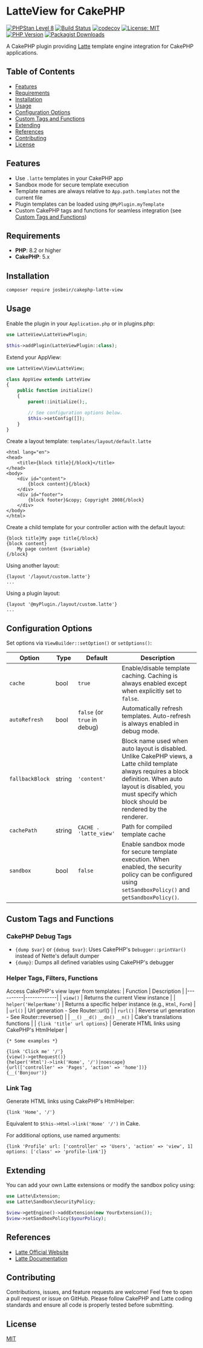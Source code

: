# LatteView for CakePHP

[![PHPStan Level 8](https://img.shields.io/badge/PHPStan-level%208-brightgreen)](https://github.com/josbeir/cakephp-latte-view)
[![Build Status](https://github.com/josbeir/cakephp-latte-view/actions/workflows/ci.yml/badge.svg)](https://github.com/josbeir/cakephp-latte-view/actions)
[![codecov](https://codecov.io/github/josbeir/cakephp-latte-view/graph/badge.svg?token=4VGWJQTWH5)](https://codecov.io/github/josbeir/cakephp-latte-view)
[![License: MIT](https://img.shields.io/badge/License-MIT-yellow.svg)](https://opensource.org/licenses/MIT)
[![PHP Version](https://img.shields.io/badge/php-8.2%2B-blue.svg)](https://www.php.net/releases/8.2/en.php)
[![Packagist Downloads](https://img.shields.io/packagist/dt/josbeir/cakephp-latte-view.svg)](https://packagist.org/packages/josbeir/cakephp-latte-view)

A CakePHP plugin providing [Latte](https://latte.nette.org/) template engine integration for CakePHP applications.

## Table of Contents

- [Features](#features)
- [Requirements](#requirements)
- [Installation](#installation)
- [Usage](#usage)
- [Configuration Options](#configuration-options)
- [Custom Tags and Functions](#custom-tags-and-functions)
- [Extending](#extending)
- [References](#references)
- [Contributing](#contributing)
- [License](#license)

## Features

- Use `.latte` templates in your CakePHP app
- Sandbox mode for secure template execution
- Template names are always relative to `App.path.templates` not the current file
- Plugin templates can be loaded using `@MyPlugin.myTemplate`
- Custom CakePHP tags and functions for seamless integration (see [Custom Tags and Functions](#custom-tags-and-functions))

## Requirements

- **PHP**: 8.2 or higher
- **CakePHP**: 5.x

## Installation

```bash
composer require josbeir/cakephp-latte-view
```

## Usage

Enable the plugin in your `Application.php` or in plugins.php:

```php
use LatteView\LatteViewPlugin;

$this->addPlugin(LatteViewPlugin::class);
```

Extend your AppView:

```php
use LatteView\View\LatteView;

class AppView extends LatteView
{
    public function initialize()
    {
        parent::initialize();,

        // See configuration options below.
        $this->setConfig([]);
    }
}
```

Create a layout template: `templates/layout/default.latte`

```latte
<html lang="en">
<head>
    <title>{block title}{/block}</title>
</head>
<body>
    <div id="content">
        {block content}{/block}
    </div>
    <div id="footer">
        {block footer}&copy; Copyright 2008{/block}
    </div>
</body>
</html>
```

Create a child template for your controller action with the default layout:

```latte
{block title}My page title{/block}
{block content}
    My page content {$variable}
{/block}
```

Using another layout:
```latte
{layout '/layout/custom.latte'}
...
```

Using a plugin layout:
```latte
{layout '@myPlugin./layout/custom.latte'}
...
```

## Configuration Options

Set options via `ViewBuilder::setOption()` or `setOptions()`:

| Option         | Type    | Default                | Description                                                                 |
|----------------|---------|------------------------|-----------------------------------------------------------------------------|
| `cache`        | bool    | `true`                 | Enable/disable template caching. Caching is always enabled except when explicitly set to `false`. |
| `autoRefresh`  | bool    | `false` (or `true` in debug) | Automatically refresh templates. Auto-refresh is always enabled in debug mode. |
| `fallbackBlock`| string  | `'content'`            | Block name used when auto layout is disabled. Unlike CakePHP views, a Latte child template always requires a block definition. When auto layout is disabled, you must specify which block should be rendered by the renderer. |
| `cachePath`    | string  | `CACHE . 'latte_view'` | Path for compiled template cache                                            |
| `sandbox`      | bool    | `false`                | Enable sandbox mode for secure template execution. When enabled, the security policy can be configured using `setSandboxPolicy()` and `getSandboxPolicy()`. |

## Custom Tags and Functions

### CakePHP Debug Tags

- `{dump $var}` or `{debug $var}`: Uses CakePHP's `Debugger::printVar()` instead of Nette's default dumper
- `{dump}`: Dumps all defined variables using CakePHP's debugger

### Helper Tags, Filters, Functions

Access CakePHP's view layer from templates:
| Function | Description |
|----------|-------------|
| `view()` | Returns the current View instance |
| `helper('HelperName')` | Returns a specific helper instance (e.g., `Html`, `Form`) |
| `url()` | Url generation - See Router::url() |
| `rurl()` | Reverse url generation - See Router::reverse() |
| `__()` `__d()` `__dn()` `__n()` | Cake's translations functions |
| `{link 'title' url options}` | Generate HTML links using CakePHP's HtmlHelper |

```latte
{* Some examples *}

{link 'Click me' '/'}
{view()->getRequest()}
{helper('Html')->link('Home', '/')|noescape}
{url(['controller' => 'Pages', 'action' => 'home'])}
{__('Bonjour')}
```

### Link Tag

Generate HTML links using CakePHP's HtmlHelper:

```latte
{link 'Home', '/'}
```

Equivalent to `$this->Html->link('Home' '/')` in Cake.

For additional options, use named arguments:

```latte
{link 'Profile' url: ['controller' => 'Users', 'action' => 'view', 1] options: ['class' => 'profile-link']}
```

## Extending

You can add your own Latte extensions or modify the sandbox policy using:

```php
use Latte\Extension;
use Latte\Sandbox\SecurityPolicy;

$view->getEngine()->addExtension(new YourExtension());
$view->setSandboxPolicy($yourPolicy);
```

## References

- [Latte Official Website](https://latte.nette.org/)
- [Latte Documentation](https://latte.nette.org/en/guide)

## Contributing

Contributions, issues, and feature requests are welcome! Feel free to open a pull request or issue on GitHub. Please follow CakePHP and Latte coding standards and ensure all code is properly tested before submitting.

## License

[MIT](LICENSE.md)

